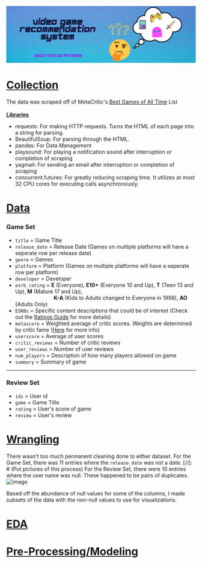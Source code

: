 ![Banner](https://github.com/trentenAB/Video_Game_Recommendation_System/blob/main/VGR%20Banner.png)
# [Collection](https://github.com/trentenAB/Video_Game_Recommendation_System/blob/main/notebooks/scraping_meta.ipynb)
The data was scraped off of MetaCritic's [Best Games of All Time](https://www.metacritic.com/browse/games/score/metascore/all/all/filtered) List<br><br>
<ins>__Libraries__</ins> 
- requests: For making HTTP requests. Turns the HTML of each page into a string for parsing.  
- BeautifulSoup: For parsing through the HTML.
- pandas: For Data Management
- playsound: For playing a notification sound after interruption or completion of scraping
- yagmail: For sending an email after interruption or completion of scraping
- concurrent.futures: For greatly reducing scraping time. It utilizes at most 32 CPU cores for executing calls asynchronously. 

# [Data](https://www.kaggle.com/datasets/trentenberam/metacritic-games-all-time)
### Game Set
- `title` = Game Title
- `release_date` = Release Date (Games on multiple platforms will have a seperate row per release date)
- `genre` = Genres
- `platform` = Platform (Games on multiple platforms will have a seperate row per platform)
- `developer` = Developer
- `esrb_rating` = __E__ (Everyone), __E10+__ (Everyone 10 and Up), __T__ (Teen 13 and Up), __M__ (Mature 17 and Up), 
                  <br> &nbsp;&nbsp;&nbsp;&nbsp;&nbsp;&nbsp;&nbsp;&nbsp;&nbsp;&nbsp;&nbsp;&nbsp;&nbsp;&nbsp;&nbsp;&nbsp;&nbsp;&nbsp;&nbsp;&nbsp;&nbsp;&nbsp;&nbsp;&nbsp;&nbsp; __K-A__ (Kids to Adults changed to Everyone in 1998), __AO__ (Adults Only)       
- `ESRBs` = Specific content descriptions that could be of interest (Check out the [Ratings Guide](https://www.esrb.org/ratings-guide/) for more details)
- `metascore` = Weighted average of critic scores. Weights are determined by critic fame ([Here](https://www.metacritic.com/about-metascores) for more info)
- `userscore` = Average of user scores
- `critic_reviews` = Number of critic reviews
- `user_reviews` = Number of user reviews 
- `num_players` = Description of how many players allowed on game
- `summary` = Summary of game
__________________________________________________________________________________
### Review Set
- `ids` = User id
- `game` = Game Title
- `rating` = User's score of game
- `review` = User's review

# [Wrangling](https://github.com/trentenAB/Video_Game_Recommendation_System/blob/main/notebooks/Wrangling.ipynb)
There wasn't too much permanent cleaning done to either dataset. For the Game Set, there was 11 entries where the `release_date` was not a date. 
[//]: # (Put pictures of this process)
For the Review Set, there were 10 entries where the user name was null. These happened to be pairs of duplicates. 
![image](https://user-images.githubusercontent.com/89433717/170889375-2d11cefa-9ab3-42a3-bd51-1f414fb470f5.png)

Based off the abundance of null values for some of the columns, I made subsets of the data with the non-null values to use for visualizations. 

# [EDA](https://github.com/trentenAB/Video_Game_Recommendation_System/tree/main/notebooks/VGR%20EDA)

# [Pre-Processing/Modeling](https://github.com/trentenAB/Video_Game_Recommendation_System/blob/main/notebooks/Preprocess%20and%20Modeling.ipynb)

